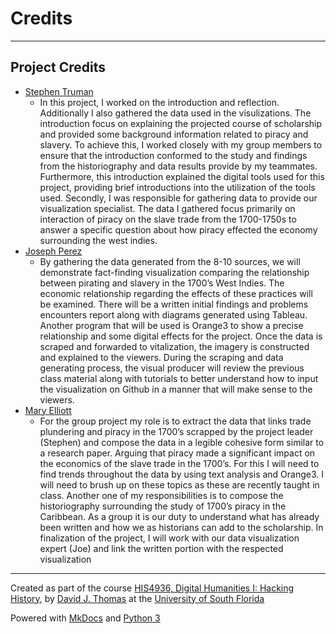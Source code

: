 # Credits

---

## Project Credits

* [Stephen Truman](mailto:s.tru989@gmail.com)
    * In this project, I worked on the introduction and reflection. Additionally I also gathered the data used in the visulizations. The introduction focus on explaining the projected course of scholarship and provided some background information related to piracy and slavery. To achieve this, I worked closely with my group members to ensure that the introduction conformed to the study and findings from the historiography and data results provide by my teammates. Furthermore, this introduction explained the digital tools used for this project, providing brief introductions into the utilization of the tools used. Secondly, I was responsible for gathering data to provide our visualization specialist. The data I gathered focus primarily on interaction of piracy on the slave trade from the 1700-1750s to answer a specific question about how piracy effected the economy surrounding the west indies. 
* [Joseph Perez](mailto:joemperez85@gamil.com)
    * By gathering the data generated from the 8-10 sources, we will demonstrate fact-finding visualization comparing the relationship between pirating and slavery in the 1700’s West Indies. The economic relationship regarding the effects of these practices will be examined. There will be a written initial findings and problems encounters report along with diagrams generated using Tableau. Another program that will be used is Orange3 to show a precise relationship and some digital effects for the project. Once the data is scraped and forwarded to vitalization, the imagery is constructed and explained to the viewers. During the scraping and data generating process, the visual producer will review the previous class material along with tutorials to better understand how to input the visualization on Github in a manner that will make sense to the viewers.
* [Mary Elliott](mailto:marye1@mail.usf.edu)
    *  For the group project my role is to extract the data that links trade plundering and piracy in the 1700’s scrapped by the project leader (Stephen) and compose the data in a legible cohesive form similar to a research paper. Arguing that piracy made a significant impact on the economics of the slave trade in the 1700’s. For this I will need to find trends throughout the data by using text analysis and Orange3. I will need to brush up on these topics as these are recently taught in class. Another one of my responsibilities is to compose the historiography surrounding the study of 1700’s piracy in the Caribbean. As a group it is our duty to understand what has already been written and how we as historians can add to the scholarship.  In finalization of the project, I will work with our data visualization expert (Joe) and link the written portion with the respected visualization


---

Created as part of the course [HIS4936, Digital Humanities I: Hacking History](https://theportus.github.io/hacking-historical-texts), by [David J. Thomas](https://github.com/thePortus) at the [University of South Florida](https://www.usf.edu)

Powered with [MkDocs](https://mkdocs.org) and [Python 3](https://python.org)
